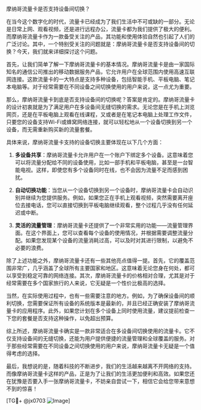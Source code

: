 摩纳哥流量卡是否支持设备间切换？

在当今这个数字化的时代，流量卡已经成为了我们生活中不可或缺的一部分。无论是日常上网、观看视频，还是进行远程办公，流量卡都为我们提供了极大的便利。而摩纳哥流量卡作为一款备受关注的产品，其功能和使用体验自然也引起了人们的广泛讨论。其中，一个特别受关注的问题就是：摩纳哥流量卡是否支持设备间的切换？今天，我们就来详细探讨这个问题。

首先，让我们简单了解一下摩纳哥流量卡的基本情况。摩纳哥流量卡是由一家国际知名的通信公司推出的移动数据服务产品，它允许用户在全球范围内使用高速互联网连接。这款流量卡的一大特点是支持多种设备，包括智能手机、平板电脑、笔记本电脑等。对于经常需要在不同设备之间切换使用的用户来说，这一点尤为重要。

那么，摩纳哥流量卡到底是否支持设备间的切换呢？答案是肯定的。摩纳哥流量卡的设计初衷就是为了满足用户在多设备间无缝切换的需求。无论您是在手机上浏览网页，还是在平板电脑上观看在线课程，又或者是在笔记本电脑上处理工作文件，只要您的设备支持Wi-Fi或蜂窝网络连接，就可以轻松地从一个设备切换到另一个设备，而无需重新购买新的流量套餐。

具体来说，摩纳哥流量卡支持的设备切换主要体现在以下几个方面：

1. **多设备共享**：摩纳哥流量卡允许用户在一个账户下绑定多个设备。这意味着您可以将流量分配给不同的设备使用，比如一部手机和平板电脑，甚至是一台智能电视。这样，即使您有多个设备同时在线，也不会因为流量不足而感到困扰。

2. **自动切换功能**：当您从一个设备切换到另一个设备时，摩纳哥流量卡会自动识别并继续为您提供服务。例如，如果您正在手机上观看视频，突然需要离开座位去接电话，您可以直接切换到平板电脑继续观看，整个过程几乎没有任何延迟或中断。

3. **灵活的流量管理**：摩纳哥流量卡还提供了一个非常实用的功能——流量管理界面。在这个界面上，您可以查看每个设备的使用情况，并根据需要调整流量分配。如果您发现某个设备的流量消耗过高，可以及时对其进行限制，以避免不必要的浪费。

除了上述功能之外，摩纳哥流量卡还有一些其他亮点值得一提。首先，它的覆盖范围非常广，几乎涵盖了全球所有主要国家和地区。这意味着无论您身在何处，都可以享受到稳定可靠的网络连接。其次，摩纳哥流量卡的价格相对合理，尤其是对于经常需要在多个国家旅行的人来说，它无疑是一个性价比极高的选择。

当然，在实际使用过程中，也有一些需要注意的地方。例如，为了确保设备间的顺利切换，您需要保证所有设备的系统版本是最新的，并且已经正确安装了摩纳哥流量卡的应用程序。此外，如果您计划在多个设备上同时使用流量，建议提前检查一下您的套餐是否支持这种操作，以免超出预算。

综上所述，摩纳哥流量卡确实是一款非常适合在多设备间切换使用的流量卡。它不仅支持设备间的无缝切换，还能为用户提供便捷的流量管理和全球覆盖的服务。对于那些经常需要在不同设备之间切换使用的用户来说，摩纳哥流量卡无疑是一个值得考虑的选择。

最后，我想说的是，随着科技的不断进步，我们的生活越来越离不开网络的支持。而像摩纳哥流量卡这样的产品，正是为了让我们的生活更加便利和高效。如果您还在犹豫是否要入手一张摩纳哥流量卡，不妨亲自尝试一下，相信它会给您带来意想不到的惊喜！

[TG💪+ @jx0703 ![Image](https://github.com/user-attachments/assets/dbca1d08-cadb-493c-b0ec-ad6f7a83f270)]
